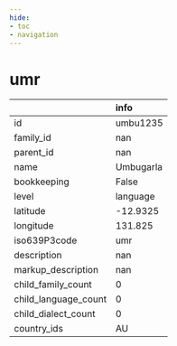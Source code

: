 ```yaml
---
hide:
- toc
- navigation
---
```

# umr
|                      | info      |
|:---------------------|:----------|
| id                   | umbu1235  |
| family_id            | nan       |
| parent_id            | nan       |
| name                 | Umbugarla |
| bookkeeping          | False     |
| level                | language  |
| latitude             | -12.9325  |
| longitude            | 131.825   |
| iso639P3code         | umr       |
| description          | nan       |
| markup_description   | nan       |
| child_family_count   | 0         |
| child_language_count | 0         |
| child_dialect_count  | 0         |
| country_ids          | AU        |
